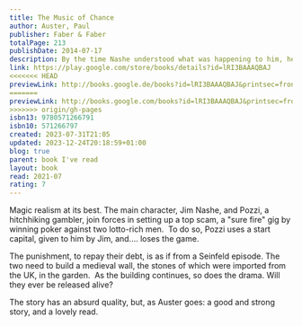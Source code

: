 ```yaml
---  
title: The Music of Chance  
author: Auster, Paul  
publisher: Faber & Faber  
totalPage: 213  
publishDate: 2014-07-17  
description: By the time Nashe understood what was happening to him, he was past the point of wanting it to end... Paul Auster fuses Samuel Beckett, Franz Kafka and The Brothers Grimm in this brilliant and unsettling parable. Following the death of his father, Jim Nashe takes to the open road in pursuit of a life of freedom. But as the money runs out he finds that his sense of disillusionment has only been compounded by his year on the road. However, after picking up Pozzi, a hitchhiking gambler, Nashe finds himself drawn into a dangerous game of high-stakes poker with two eccentric and reclusive millionaires.  
link: https://play.google.com/store/books/details?id=lRI3BAAAQBAJ  
<<<<<<< HEAD
previewLink: http://books.google.de/books?id=lRI3BAAAQBAJ&printsec=frontcover&dq=Paul+Auster,+The+Music+of+Chance&hl=&as_pt=BOOKS&cd=1&source=gbs_api  
=======
previewLink: http://books.google.com/books?id=lRI3BAAAQBAJ&printsec=frontcover&dq=Paul+Auster,+The+Music+of+Chance&hl=&as_pt=BOOKS&cd=1&source=gbs_api  
>>>>>>> origin/gh-pages
isbn13: 9780571266791  
isbn10: 571266797  
created: 2023-07-31T21:05  
updated: 2023-12-24T20:18:59+01:00  
blog: true  
parent: book I've read  
layout: book  
read: 2021-07  
rating: 7  
---  
```

  
Magic realism at its best.  The main character, Jim Nashe, and Pozzi, a hitchhiking gambler, join forces in setting up a top scam, a "sure fire" gig by winning poker against two lotto-rich men.  To do so, Pozzi uses a start capital, given to him by Jim, and.... loses the game.  
  
The punishment, to repay their debt, is as if from a Seinfeld episode.  The two need to build a medieval wall, the stones of which were imported from the UK, in the garden.  As the building continues, so does the drama.  Will they ever be released alive?  
  
The story has an absurd quality, but, as Auster goes: a good and strong story, and a lovely read. 